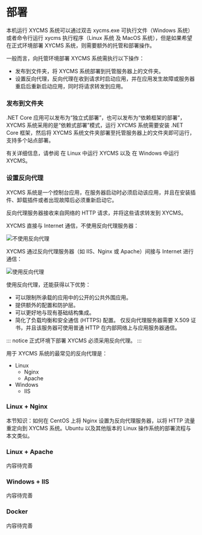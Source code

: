 # 部署

本机运行 XYCMS 系统可以通过双击 xycms.exe 可执行文件（Windows 系统）或者命令行运行 xycms 执行程序（Linux 系统 及 MacOS 系统），但是如果希望在正式环境部署 XYCMS 系统，则需要额外的托管和部署操作。

一般而言，向托管环境部署 XYCMS 系统需执行以下操作：

* 发布到文件夹，将 XYCMS 系统部署到托管服务器上的文件夹。
* 设置反向代理，反向代理在收到请求时启动应用，并在应用发生故障或服务器重启后重新启动应用，同时将请求转发到应用。

### 发布到文件夹

.NET Core 应用可以发布为“独立式部署”，也可以发布为“依赖框架的部署”，XYCMS 系统采用的是“依赖式部署”模式，运行 XYCMS 系统需要安装 .NET Core 框架，然后将 XYCMS 系统文件夹部署至托管服务器上的文件夹即可运行，支持多个站点部署。

有关详细信息，请参阅 在 Linux 中运行 XYCMS 以及 在 Windows 中运行 XYCMS。

### 设置反向代理

XYCMS 系统是一个控制台应用，在服务器启动时必须启动该应用，并且在安装插件、卸载插件或者出现故障后必须重新启动它。

反向代理服务器接收来自网络的 HTTP 请求，并将这些请求转发到 XYCMS。

XYCMS 直接与 Internet 通信，不使用反向代理服务器：

![不使用反向代理](/assets/img/guide/xycms-to-internet.png)

XYCMS 通过反向代理服务器（如 IIS、Nginx 或 Apache）间接与 Internet 进行通信：

![使用反向代理](/assets/img/guide/xycms-to-proxy-to-internet.png)

使用反向代理，还能获得以下优势：

* 可以限制所承载的应用中的公开的公共外围应用。
* 提供额外的配置和防护层。
* 可以更好地与现有基础结构集成。
* 简化了负载均衡和安全通信 (HTTPS) 配置。 仅反向代理服务器需要 X.509 证书，并且该服务器可使用普通 HTTP 在内部网络上与应用服务器通信。

::: notice
正式环境下部署 XYCMS 必须采用反向代理。
:::

用于 XYCMS 系统的最常见的反向代理是：

* Linux
  * Nginx
  * Apache
* Windows
  * IIS

### Linux + Nginx

本节知识：如何在 CentOS 上将 Nginx 设置为反向代理服务器，以将 HTTP 流量重定向到 XYCMS 系统。Ubuntu 以及其他版本的 Linux 操作系统的部署流程与本文类似。

### Linux + Apache

内容待完善

### Windows + IIS

内容待完善


### Docker

内容待完善